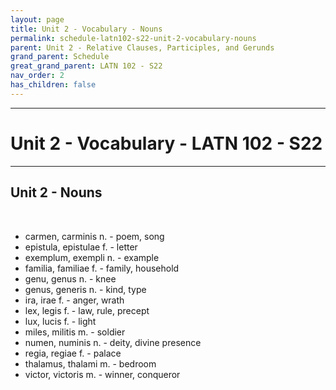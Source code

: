 ```yaml
---
layout: page
title: Unit 2 - Vocabulary - Nouns
permalink: schedule-latn102-s22-unit-2-vocabulary-nouns
parent: Unit 2 - Relative Clauses, Participles, and Gerunds
grand_parent: Schedule
great_grand_parent: LATN 102 - S22
nav_order: 2
has_children: false
---
```

***

# Unit 2 - Vocabulary - LATN 102 - S22

***

## Unit 2 - Nouns
&nbsp;
- carmen, carminis n. - poem, song
- epistula, epistulae f. - letter
- exemplum, exempli n. - example
- familia, familiae f. - family, household
- genu, genus n. - knee
- genus, generis n. - kind, type
- ira, irae f. - anger, wrath
- lex, legis f. - law, rule, precept
- lux, lucis f. - light
- miles, militis m. - soldier
- numen, numinis n. - deity, divine presence
- regia, regiae f. - palace
- thalamus, thalami m. - bedroom
- victor, victoris m. - winner, conqueror

